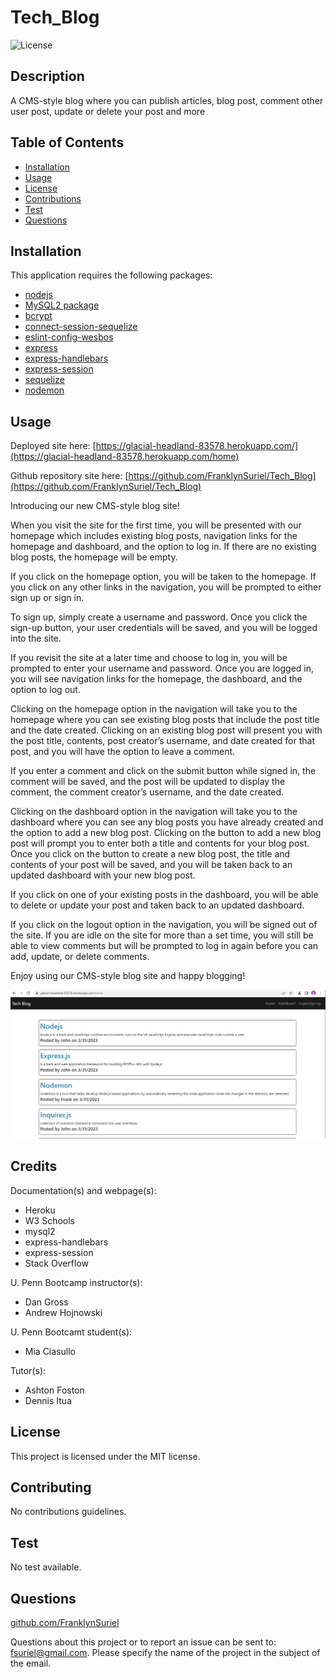 # Tech_Blog

![License](https://img.shields.io/badge/license-MIT-green)

## Description

A CMS-style blog where you can publish articles, blog post, comment other user post, update or delete your post and more

## Table of Contents

  - [Installation](#Installation)
  - [Usage](#Usage)
  - [License](#License)
  - [Contributions](#Contributions)
  - [Test](#Test)
  - [Questions](#Questions)

## Installation
 
This application requires the following packages:
- [nodejs](https://nodejs.org/en/)
- [MySQL2 package](https://www.npmjs.com/package/mysql2)
- [bcrypt](https://www.npmjs.com/package/bcrypt)
- [connect-session-sequelize](https://www.npmjs.com/package/connect-session-sequelize)
- [eslint-config-wesbos](https://www.npmjs.com/package/eslint-config-wesbos)
- [express](https://www.npmjs.com/package/express)
- [express-handlebars](https://www.npmjs.com/package/express-handlebars)
- [express-session](https://www.npmjs.com/package/express-session)
- [sequelize](https://www.npmjs.com/package/sequelize)
- [nodemon](https://www.npmjs.com/package/nodemon)


## Usage

Deployed site here: [https://glacial-headland-83578.herokuapp.com/](https://glacial-headland-83578.herokuapp.com/home)

Github repository site here: [https://github.com/FranklynSuriel/Tech_Blog](https://github.com/FranklynSuriel/Tech_Blog)

Introducing our new CMS-style blog site!

When you visit the site for the first time, you will be presented with our homepage which includes existing blog posts, navigation links for the homepage and dashboard, and the option to log in. If there are no existing blog posts, the homepage will be empty.

If you click on the homepage option, you will be taken to the homepage. If you click on any other links in the navigation, you will be prompted to either sign up or sign in.

To sign up, simply create a username and password. Once you click the sign-up button, your user credentials will be saved, and you will be logged into the site.

If you revisit the site at a later time and choose to log in, you will be prompted to enter your username and password. Once you are logged in, you will see navigation links for the homepage, the dashboard, and the option to log out.

Clicking on the homepage option in the navigation will take you to the homepage where you can see existing blog posts that include the post title and the date created. Clicking on an existing blog post will present you with the post title, contents, post creator’s username, and date created for that post, and you will have the option to leave a comment.

If you enter a comment and click on the submit button while signed in, the comment will be saved, and the post will be updated to display the comment, the comment creator’s username, and the date created.

Clicking on the dashboard option in the navigation will take you to the dashboard where you can see any blog posts you have already created and the option to add a new blog post. Clicking on the button to add a new blog post will prompt you to enter both a title and contents for your blog post. Once you click on the button to create a new blog post, the title and contents of your post will be saved, and you will be taken back to an updated dashboard with your new blog post.

If you click on one of your existing posts in the dashboard, you will be able to delete or update your post and taken back to an updated dashboard.

If you click on the logout option in the navigation, you will be signed out of the site. If you are idle on the site for more than a set time, you will still be able to view comments but will be prompted to log in again before you can add, update, or delete comments.

Enjoy using our CMS-style blog site and happy blogging!

![Tech Blog app](./public/images/Tech%20Blog%20app.jpg)


## Credits

Documentation(s) and webpage(s):

- Heroku
- W3 Schools
- mysql2
- express-handlebars
- express-session
- Stack Overflow

U. Penn Bootcamp instructor(s):

- Dan Gross
- Andrew Hojnowski

U. Penn Bootcamt student(s):

- Mia Ciasullo

Tutor(s):

- Ashton Foston
- Dennis Itua


## License

This project is licensed under the MIT license.

## Contributing

No contributions guidelines.

## Test

No test available.

## Questions

[github.com/FranklynSuriel](https://github.com/FranklynSuriel)

Questions about this project or to report an issue can be sent to:
fsuriel@gmail.com. Please specify the name of the project in the subject of the email.